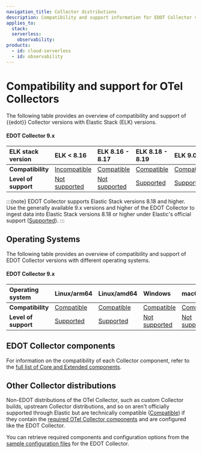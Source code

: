 ```yaml
---
navigation_title: Collector distributions
description: Compatibility and support information for EDOT Collector versions with Elastic Stack versions and operating systems.
applies_to:
  stack:
  serverless:
    observability:
products:
  - id: cloud-serverless
  - id: observability
---
```


# Compatibility and support for OTel Collectors

The following table provides an overview of compatibility and support of {{edot}} Collector versions with Elastic Stack (ELK) versions.

#### EDOT Collector 9.x

| ELK stack version           | **ELK < 8.16** | **ELK 8.16 - 8.17** | **ELK 8.18 - 8.19** | **ELK 9.0** |
| :-------------------------- | :------------- | :------------------ | :------------------ | :---------- |
| **Compatibility**           | [Incompatible] | [Compatible]        | [Compatible]        | [Compatible]|
| **Level of support**        | [Not supported] | [Not supported]    | [Supported]         | [Supported] |

:::{note}
EDOT Collector supports Elastic Stack versions 8.18 and higher. Use the generally available 9.x versions and higher of the EDOT Collector to ingest data into Elastic Stack versions 8.18 or higher under Elastic's official support ([Supported]).
:::

## Operating Systems

The following table provides an overview of compatibility and support of EDOT Collector versions with different operating systems.

#### EDOT Collector 9.x

| Operating system           | **Linux/arm64** | **Linux/amd64** | **Windows**   | **macOS**     |
| :------------------------- | :-------------- | :-------------- | :----------   | :--------     |
| **Compatibility**          | [Compatible]    | [Compatible]    | [Compatible]  | [Compatible]  |
| **Level of support**       | [Supported]     | [Supported]     | [Not supported] | [Not supported] |

## EDOT Collector components

For information on the compatibility of each Collector component, refer to the [full list of Core and Extended components](../edot-collector/components.md).

## Other Collector distributions

Non-EDOT distributions of the OTel Collector, such as custom Collector builds, upstream Collector distributions, and so on aren't officially supported through Elastic but are technically compatible ([Compatible]) if they contain the [required OTel Collector components](../edot-collector/custom-collector.md) and are configured like the EDOT Collector.

You can retrieve required components and configuration options from the [sample configuration files](https://github.com/elastic/elastic-agent/tree/v<COLLECTOR_VERSION>/internal/pkg/otel/samples/linux) for the EDOT Collector.

[Incompatible]: nomenclature.md
[Compatible]: nomenclature.md
[Not supported]: nomenclature.md
[Supported]: nomenclature.md
[Extended]: nomenclature.md#extended-components
[Core]: nomenclature.md#core-components